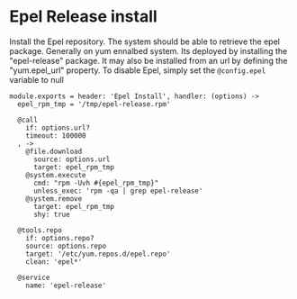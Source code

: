 
# Epel Release install

Install the Epel repository. The system should be able to retrieve the epel package.
Generally on yum ennalbed system.
Its deployed by installing the "epel-release" package. It may also be installed from
an url by defining the "yum.epel_url" property. To disable Epel, simply set the `@config.epel`
variable to null

    module.exports = header: 'Epel Install', handler: (options) ->
      epel_rpm_tmp = '/tmp/epel-release.rpm'
    
      @call
        if: options.url?
        timeout: 100000
      , ->
        @file.download
          source: options.url
          target: epel_rpm_tmp
        @system.execute
          cmd: "rpm -Uvh #{epel_rpm_tmp}" 
          unless_exec: 'rpm -qa | grep epel-release'
        @system.remove
          target: epel_rpm_tmp
          shy: true
      
      @tools.repo
        if: options.repo?
        source: options.repo
        target: '/etc/yum.repos.d/epel.repo'
        clean: 'epel*'

      @service
        name: 'epel-release'
